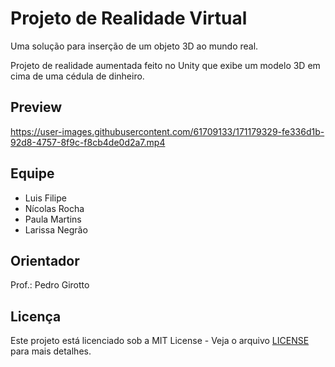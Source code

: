 # Projeto de Realidade Virtual

Uma solução para inserção de um objeto 3D ao mundo real.

Projeto de realidade aumentada feito no Unity que exibe um modelo 3D em cima de uma cédula de dinheiro.

## Preview

https://user-images.githubusercontent.com/61709133/171179329-fe336d1b-92d8-4757-8f9c-f8cb4de0d2a7.mp4

## Equipe

* Luis Filipe
* Nícolas Rocha
* Paula Martins
* Larissa Negrão

## Orientador

Prof.: Pedro Girotto

## Licença

Este projeto está licenciado sob a MIT License - Veja o arquivo [LICENSE](./LICENSE) para mais detalhes.
